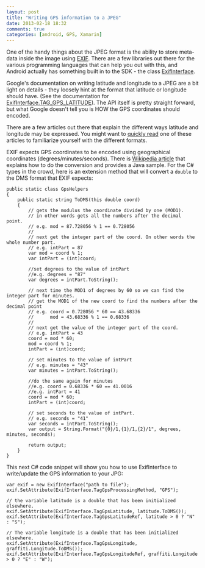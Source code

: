 ```yaml
---
layout: post
title: "Writing GPS information to a JPEG"
date: 2013-02-18 18:32
comments: true
categories: [android, GPS, Xamarin]
---
```


One of the handy things about the JPEG format is the ability to store meta-data inside the image using [EXIF](http://en.wikipedia.org/wiki/Exchangeable_image_file_format). There are a few libraries out there for the various programming languages that can help you out with this, and Android actually has something built in to the SDK - the class [ExifInterface](http://developer.android.com/reference/android/media/ExifInterface.html).

Google's documentation on writing latitude and longitude to a JPEG are a bit light on details - they loosely hint at the format that latitude or longitude should have. (See the documentation for [ExifInterface.TAG_GPS_LATITUDE](http://developer.android.com/reference/android/media/ExifInterface.html#TAG_GPS_LATITUDE)). The API itself is pretty straight forward, but what Google doesn't tell you is HOW the GPS coordinates should encoded.

<!-- more -->


There are a few articles out there that explain the different ways latitude and longitude may be expressed. You might want to [quickly read](http://www.geomidpoint.com/latlon.html) one of these articles to familiarize yourself with the different formats. 

EXIF expects GPS coordinates to be encoded using geographical coordinates (degrees/minutes/seconds). There is [Wikipedia article](http://en.wikipedia.org/wiki/Geographic_coordinate_conversion) that explains how to do the conversion and provides a Java sample. For the C# types in the crowd, here is an extension method that will convert a `double` to the DMS format that EXIF expects:

	public static class GpsHelpers
	{
        public static string ToDMS(this double coord)
        {
        	// gets the modulus the coordinate divided by one (MOD1).
        	// in other words gets all the numbers after the decimal point.
        	// e.g. mod = 87.728056 % 1 == 0.728056
        	//
        	// next get the integer part of the coord. On other words the whole number part.
        	// e.g. intPart = 87
        	var mod = coord % 1;
        	var intPart = (int)coord;

            //set degrees to the value of intPart
            //e.g. degrees = "87"
            var degrees = intPart.ToString();

            // next time the MOD1 of degrees by 60 so we can find the integer part for minutes.
            // get the MOD1 of the new coord to find the numbers after the decimal point
            // e.g. coord = 0.728056 * 60 == 43.68336
            //      mod = 43.68336 % 1 == 0.68336
            //
            // next get the value of the integer part of the coord.
            // e.g. intPart = 43
            coord = mod * 60;
            mod = coord % 1;
            intPart = (int)coord;
            
            // set minutes to the value of intPart
            // e.g. minutes = "43"
            var minutes = intPart.ToString();
            
            //do the same again for minutes
            //e.g. coord = 0.68336 * 60 == 41.0016
            //e.g. intPart = 41
            coord = mod * 60;
            intPart = (int)coord;

            // set seconds to the value of intPart.
            // e.g. seconds = "41"
			var seconds = intPart.ToString();
			var output = String.Format("{0}/1,{1}/1,{2}/1", degrees, minutes, seconds);
			
			return output;
        }
    }

This next C# code snippet will show you how to use ExifInterface to write/update the GPS information to your JPG:


	var exif = new ExifInterface("path to file");
	exif.SetAttribute(ExifInterface.TagGpsProcessingMethod, "GPS");
	
	// the variable latitude is a double that has been initialized elsewhere.
	exif.SetAttribute(ExifInterface.TagGpsLatitude, latitude.ToDMS());
    exif.SetAttribute(ExifInterface.TagGpsLatitudeRef, latitude > 0 ? "N" : "S");
    
    // The variable longitude is a double that has been initialized elsewhere.
    exif.SetAttribute(ExifInterface.TagGpsLongitude, graffiti.Longitude.ToDMS());
    exif.SetAttribute(ExifInterface.TagGpsLongitudeRef, graffiti.Longitude > 0 ? "E" : "W");
